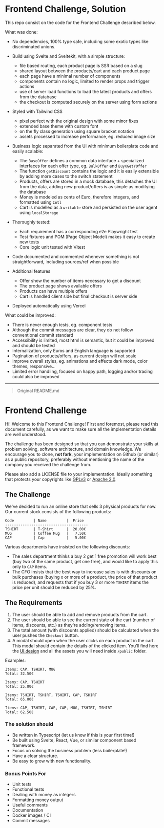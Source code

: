 # Frontend Challenge, Solution

This repo consist on the code for the Frontend Challenge described below.

What was done:

- No dependencies, 100% type safe, including some exotic types like discriminated unions.

- Build using Svelte and Sveltekit, with a simple structure:
  - file based routing, each product page is SSR based on a slug
  - shared layout between the products/cart and each product page
  - each page have a minimal number of components
  - components contain no logic, limited to render props and trigger actions
  - use of server load functions to load the latest products and offers from the database
  - the checkout is computed securely on the server using form actions

- Styled with Tailwind CSS
  - pixel perfect with the original design with some minor fixes
  - extended base theme with custom font
  - on the fly class generation using square bracket notation
  - assets processed to increase performance, eg. reduced image size

- Business logic separated from the UI with minimum boilerplate code and easily scalable:
  - The `BaseOffer` defines a common data interface + specialized interfaces for each offer type, eg. `BulkOffer` and `BuyXGetYOffer`
  - The function `getDiscount` contains the logic and it is easily extensible by adding more cases to the switch statement
  - Products, offers are stored in a mock database, this detaches the UI from the data, adding new product/offers is as simple as modifying the database
  - Money is modeled as cents of Euro, therefore integers, and formatted using `Intl`
  - Cart is modelled as a `writable` store and persisted on the user agent using `localStorage`

- Thoroughly tested:
  - Each requirement has a corresponding e2e Playwright test
  - Test fixtures and POM (Page Object Model) makes it easy to create new tests
  - Core logic unit tested with Vitest

- Code documented and commented whenever something is not straightforward, including sources/ref when possible

- Additional features
  - Offer show the number of items necessary to get a discount
  - The product page shows available offers
  - Products can have multiple offers
  - Cart is handled client side but final checkout is server side

- Deployed automatically using Vercel

What could be improved:

- There is never enough tests, eg. component tests
- Although the commit messages are clear, they do not follow conventional commit standard
- Accessibility is limited, most html is semantic, but it could be improved and should be tested
- Internalization, only Euros and English language is supported
- Pagination of products/offers, as current design will not scale
- Improve overall styles, eg. animations and effects dark mode, color themes, responsive...
- Limited error handling, focused on happy path, logging and/or tracing could also be improved

---

> Original README.md

# Frontend Challenge

Hi! Welcome to this Frontend Challenge! First and foremost, please read this document carefully, as we want to make sure all the implementation details are well understood.

The challenge has been designed so that you can demonstrate your skills at problem solving, software architecture, and domain knowledge. We encourage you to clone, **not fork**, your implementation on Github (or similar) as a public repository, preferably without mentioning the name of the company you received the challenge from.

Please also add a LICENSE file to your implementation. Ideally something that protects your copyrights like [GPLv3](https://www.gnu.org/licenses/gpl-3.0.en.html) or [Apache 2.0](https://www.apache.org/licenses/LICENSE-2.0).

## The Challenge

We've decided to run an online store that sells 3 physical products for now. Our current stock consists of the following products:

```
Code         | Name         |  Price
--------------------------------------
TSHIRT       | T-Shirt      |  20.00€
MUG          | Coffee Mug   |   7.50€
CAP          | Cap          |   5.00€
```

Various departments have insisted on the following discounts:

- The sales department thinks a buy 2 get 1 free promotion will work best (buy two of the same product, get one free), and would like to apply this only to `CAP` items.
- The CFO insists that the best way to increase sales is with discounts on bulk purchases (buying x or more of a product, the price of that product is reduced), and requests that if you buy 3 or more `TSHIRT` items the price per unit should be reduced by 25%.

## The Requirements

1. The user should be able to add and remove products from the cart.
1. The user should be able to see the current state of the cart (number of items, discounts, etc.) as they're adding/removing items.
1. The total amount (with discounts applied) should be calculated when the user pushes the `Checkout` button.
1. A modal should open when the user clicks on each product in the cart. This modal should contain the details of the clicked item. You'll find here the [UI design](https://www.figma.com/file/ZxwGXecd3hkXshovOC8lRZ/Shopping-cart-challenge) and all the assets you will need inside `/public` folder.

Examples:

```
Items: CAP, TSHIRT, MUG
Total: 32.50€

Items: CAP, TSHIRT
Total: 25.00€

Items: TSHIRT, TSHIRT, TSHIRT, CAP, TSHIRT
Total: 65.00€

Items: CAP, TSHIRT, CAP, CAP, MUG, TSHIRT, TSHIRT
Total: 62.50€
```

### The solution should

- Be written in Typescript (let us know if this is your first time!)
- Be built using Svelte, React, Vue, or similar component based framework.
- Focus on solving the business problem (less boilerplate!)
- Have a clear structure.
- Be easy to grow with new functionality.

### Bonus Points For

- Unit tests
- Functional tests
- Dealing with money as integers
- Formatting money output
- Useful comments
- Documentation
- Docker images / CI
- Commit messages
